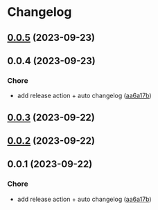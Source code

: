 # Changelog

## [0.0.5](https://github.com/fasenderos/bitify/compare/@bitify/release-it-v0.0.3...@bitify/release-it-v0.0.5) (2023-09-23)

## 0.0.4 (2023-09-23)

### Chore

- add release action + auto changelog ([aa6a17b](https://github.com/fasenderos/bitify/commit/aa6a17b98a66173f917f972651d024d68decf87c))

## [0.0.3](https://github.com/fasenderos/bitify/compare/@bitify/release-it-v0.0.2...@bitify/release-it-v0.0.3) (2023-09-22)

## [0.0.2](https://github.com/fasenderos/bitify/compare/@bitify/release-it-v0.0.1...@bitify/release-it-v0.0.2) (2023-09-22)

## 0.0.1 (2023-09-22)

### Chore

- add release action + auto changelog ([aa6a17b](https://github.com/fasenderos/bitify/commit/aa6a17b98a66173f917f972651d024d68decf87c))
